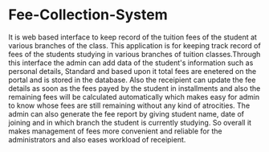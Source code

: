 # Fee-Collection-System
It is web based interface to keep record of the tuition fees of the student at various  branches of the class.
This application is for keeping track record of fees of the students studying in various branches of tuition classes.Through this interface the admin can add data of the  student's information such as personal details, Standard and based upon it total fees are enetered on the portal and is stored in the database.
Also the receipient can update the fee details as soon as the fees payed by the student in installments and also the remaining fees will be calculated automatically which makes easy for admin to know whose fees are still remaining without any kind of atrocities.
The admin can also generate the fee report by giving student name, date of joining and in which branch the student is currently studying.
So overall it makes management of fees more convenient and reliable for the administrators and also eases workload of receipient.
